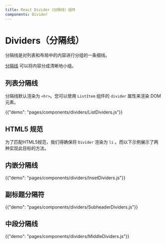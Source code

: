 ```yaml
---
title: React Divider（分隔线）组件
components: Divider
---
```


# Dividers（分隔线）

<p class="description">分隔线是对列表和布局中的内容进行分组的一条细线。</p>

[分隔线](https://material.io/design/components/dividers.html) 可以将内容分成清晰地小组。

## 列表分隔线

分隔线默认渲染为 `<hr>`。您可以使用 `ListItem` 组件的 `divider` 属性来渲染 DOM 元素。

{{"demo": "pages/components/dividers/ListDividers.js"}}

## HTML5 规范

为了匹配HTML5规范，我们得确保将 `Divider` 渲染为 `li` 。而以下示例展示了两种实现此目标的方法。

## 内嵌分隔线

{{"demo": "pages/components/dividers/InsetDividers.js"}}

## 副标题分隔符

{{"demo": "pages/components/dividers/SubheaderDividers.js"}}

## 中段分隔线

{{"demo": "pages/components/dividers/MiddleDividers.js"}}